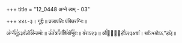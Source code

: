 +++
title = "12_0448 अग्ने त्वम् - 03"

+++
४४८-३। गूर्द्दः॥ प्रजापतिः पंक्तिरग्निः॥

अ꣥ग्ने꣯तू꣢ऽ३व꣤न्नो꣥꣯अ꣤न्तमाः꣥॥ उ꣢त꣡त्रा꣢꣯ता꣡꣯शि꣢वो꣡꣯भु꣢वः॥ व꣡राऽ२३॥ औ꣯हौ꣢᳐हो꣣ऽ२३४वा꣥। था꣤ऽ५योऽ६"हा꣥इ॥